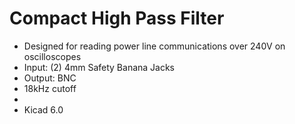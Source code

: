 
# Compact High Pass Filter 

- Designed for reading power line communications over 240V on oscilloscopes
- Input: (2) 4mm Safety Banana Jacks
- Output: BNC
- 18kHz cutoff
- 
- Kicad 6.0

